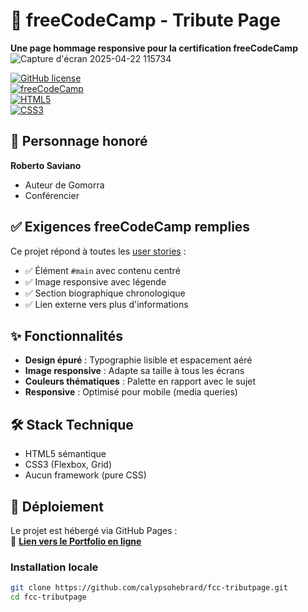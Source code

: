 # 🌟 freeCodeCamp - Tribute Page  
**Une page hommage responsive pour la certification freeCodeCamp**  
![Capture d'écran 2025-04-22 115734](https://github.com/user-attachments/assets/f1fdc871-96ec-4178-81b9-9333b0b1b5c9)


[![GitHub license](https://img.shields.io/github/license/calypsohebrard/fcc-tributepage?style=flat-square)](LICENSE)  
[![freeCodeCamp](https://img.shields.io/badge/freeCodeCamp-0A0A23?style=flat-square&logo=freecodecamp&logoColor=white)](https://www.freecodecamp.org/learn/2022/responsive-web-design/)  
[![HTML5](https://img.shields.io/badge/HTML5-E34F26?style=flat-square&logo=html5&logoColor=white)](https://developer.mozilla.org/fr/docs/Web/HTML)  
[![CSS3](https://img.shields.io/badge/CSS3-1572B6?style=flat-square&logo=css3&logoColor=white)](https://developer.mozilla.org/fr/docs/Web/CSS)  


## 📌 Personnage honoré  
**Roberto Saviano**  
- Auteur de Gomorra
- Conférencier

## ✅ Exigences freeCodeCamp remplies  
Ce projet répond à toutes les [user stories](https://www.freecodecamp.org/learn/2022/responsive-web-design/build-a-tribute-page-project/build-a-tribute-page) :  
- ✅ Élément `#main` avec contenu centré  
- ✅ Image responsive avec légende  
- ✅ Section biographique chronologique  
- ✅ Lien externe vers plus d'informations  

## ✨ Fonctionnalités  
- **Design épuré** : Typographie lisible et espacement aéré  
- **Image responsive** : Adapte sa taille à tous les écrans  
- **Couleurs thématiques** : Palette en rapport avec le sujet  
- **Responsive** : Optimisé pour mobile (media queries)  

## 🛠 Stack Technique  
- HTML5 sémantique
- CSS3 (Flexbox, Grid)
- Aucun framework (pure CSS)
## 🚀 Déploiement  
Le projet est hébergé via GitHub Pages :  
🔗 **[Lien vers le Portfolio en ligne](https://calypsohebrard.github.io/fcc-tributpage/)**  

### Installation locale  
```bash
git clone https://github.com/calypsohebrard/fcc-tributpage.git  
cd fcc-tributpage
